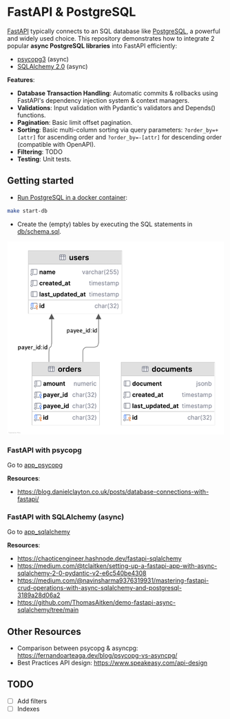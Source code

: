 # FastAPI & PostgreSQL

[FastAPI](https://fastapi.tiangolo.com/) typically connects to an SQL database
like [PostgreSQL](https://www.postgresql.org/), a powerful and widely used choice.
This repository demonstrates how to integrate 2 popular **async PostgreSQL libraries** into FastAPI efficiently:

- [psycopg3](https://www.psycopg.org/psycopg3/docs/) (async)
- [SQLAlchemy 2.0](https://docs.sqlalchemy.org/en/20/) (async)

**Features**:

- **Database Transaction Handling**: Automatic commits & rollbacks using FastAPI's dependency injection system & context
  managers.
- **Validations**: Input validation with Pydantic's validators and Depends() functions.
- **Pagination**: Basic limit offset pagination.
- **Sorting**: Basic multi-column sorting via query parameters: `?order_by=+[attr]` for ascending order and
  `?order_by=-[attr]`
  for descending order (compatible with OpenAPI).
- **Filtering**: TODO
- **Testing**: Unit tests.

## Getting started

- [Run PostgreSQL in a docker container](https://medium.com/@okpo65/mastering-postgresql-with-docker-a-step-by-step-tutorial-caef03ab6ae9):

```bash
make start-db
```

- Create the (empty) tables by executing the SQL statements in [db/schema.sql](db/schema.sql).

![schema.png](docs/schema.png)

### FastAPI with psycopg

Go to [app_psycopg](src/app_psycopg)

**Resources**:

- https://blog.danielclayton.co.uk/posts/database-connections-with-fastapi/

### FastAPI with SQLAlchemy (async)

Go to [app_sqlalchemy](src/app_sqlalchemy)

**Resources**:

- https://chaoticengineer.hashnode.dev/fastapi-sqlalchemy
- https://medium.com/@tclaitken/setting-up-a-fastapi-app-with-async-sqlalchemy-2-0-pydantic-v2-e6c540be4308
- https://medium.com/@navinsharma9376319931/mastering-fastapi-crud-operations-with-async-sqlalchemy-and-postgresql-3189a28d06a2
- https://github.com/ThomasAitken/demo-fastapi-async-sqlalchemy/tree/main

## Other Resources

- Comparison between psycopg & asyncpg: https://fernandoarteaga.dev/blog/psycopg-vs-asyncpg/
- Best Practices API design: https://www.speakeasy.com/api-design

## TODO

- [ ] Add filters
- [ ] Indexes
